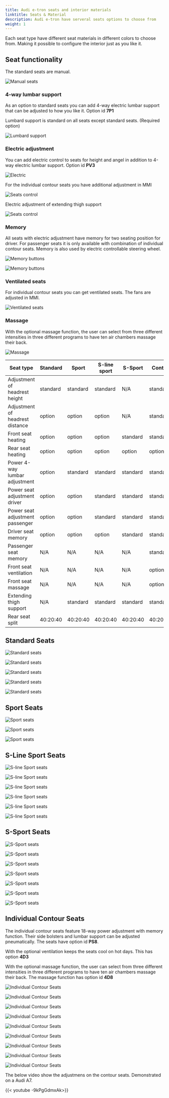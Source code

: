 ```yaml
---
title: Audi e-tron seats and interior materials
linktitle: Seats & Material
description: Audi e-tron have serveral seats options to choose from
weight: 1
---
```


Each seat type have different seat materials in different colors to choose from. Making it possible to configure the interior just as you like it.

## Seat functionality

The standard seats are manual.

![Manual seats](seats_control_manual.jpg "Manual seat with manual control of height and angel")

### 4-way lumbar support

As an option to standard seats you can add 4-way electric lumbar support that can be adjusted to how you like it. Option id **7P1**

Lumbard support is standard on all seats except standard seats. (Required option)

![Lumbard support](seats_control_manualwithlumbard.jpg "Manual seat with electric lumbard adjustment")

### Electric adjustment

You can add electric control to seats for height and angel in addition to 4-way electric lumbar support. Option id **PV3**

![Electric](seats_control_electricwithlumbard.jpg "Electric seats with electric lumbard control")

For the individual contour seats you have additional adjustment in MMI

![Seats control](seats_control_plus.jpg "Electric adjustment of seats")

Electric adjustment of extending thigh support

![Seats control](seats_control_thighstretch.jpg)

### Memory

All seats with electric adjustment have memory for two seating position for driver. For passenger seats it is only available with combination 
of individual contour seats. Memory is also used by electric controllable steering wheel.

![Memory buttons](memory_left.jpg "Memory preset in driver door")

![Memory buttons](memory_right.jpg "Memory preset in passenger door")

### Ventilated seats

For individual contour seats you can get ventilated seats. The fans are adjusted in MMI.

![Ventilated seats](ventilationcontrol.jpg "Ventilation is controlled in mmi")


### Massage

With the optional massage function, the user can select from three different intensities in three different programs to have ten air chambers massage their back.

![Massage](massage.jpg "Massage control in MMI")

| **Seat type** | **Standard** | **Sport** | **S-line sport**| **S-Sport** | **Contur** |
|-------|-------|-------|-------|-------|-------|
|Adjustment of headrest height| standard | standard | standard |N/A |standard |
|Adjustment of headrest distance| option | option |option |N/A |standard |
|Front seat heating| option | option | option |standard | standard |
|Rear seat heating| option | option | option | option | option |
|Power 4-way lumbar adjustment |option | standard | standard |standard | standard |
|Power seat adjustment driver | option | option | standard |standard | standard |
|Power seat adjustment passenger | option | option | standard |standard | standard |
|Driver seat memory | option | option | option | standard | standard |
|Passenger seat memory | N/A | N/A | N/A |N/A | standard |
|Front seat ventilation| N/A | N/A | N/A |N/A |option |
|Front seat massage| N/A | N/A | N/A |N/A |option |
|Extending thigh support |N/A | standard |standard |standard | standard |
|Rear seat split | 40:20:40 | 40:20:40 | 40:20:40 |40:20:40 | 40:20:40 |

## Standard Seats

![Standard seats](seats_standard_1.jpg "Standard seats in beige leather")

![Standard seats](seats_standard_2.jpg "Standard seats in black leather")

![Standard seats](seats_standard_3.jpg "Standard seats in brown leather")

![Standard seats](seats_standard_4.jpg "Standard seats in fabric")

![Standard seats](seats_standard_5.jpg "Standard seats in fabric")

## Sport Seats

![Sport seats](seats_sportseats_1.jpg "Sport seats in black Valcona leather")

![Sport seats](seats_sportseats_2.jpg "Sport seats in black Valcona leather")

![Sport seats](seats_sportseats_3.jpg "Sport seats in Alcantara")

## S-Line Sport Seats

![S-line Sport seats](seats_slinesportseats_1.jpg "S-line Sport seats")

![S-line Sport seats](seats_slinesportseats_2.jpg "S-line Sport seats")

![S-line Sport seats](seats_slinesportseats_3.jpg "S-line Sport seats")

![S-line Sport seats](seats_slinesportseats_4.jpg "S-line Sport seats with Alcantara Frequenz/leather ")

![S-line Sport seats](seats_slinesportseats_5.jpg "S-line Sport seats with Alcantara Frequenz/leather")

![S-line Sport seats](seats_slinesportseats_6.jpg "S-line Sport seats with Alcantara Frequenz/leather")

## S-Sport Seats

![S-Sport seats](seats_ssportseats_5.jpg "S-Sport seats in black Valcona leather")

![S-Sport seats](seats_ssportseats_6.jpg "S-Sport seats in black Valcona leather")

![S-Sport seats](seats_ssportseats_1.jpg "S-Sport seats in black Valcona leather")

![S-Sport seats](seats_ssportseats_2.jpg "S-Sport seats in rotor gray Valcona leather")

![S-Sport seats](seats_ssportseats_3.jpg "S-Sport seats in rotor gray Valcona leather")

![S-Sport seats](seats_ssportseats_4.jpg "S-Sport seats in rotor gray Valcona leather")

![S-Sport seats](seats_ssportseats_7.jpg "S-Sport seats in arras red Valcona leather")

## Individual Contour Seats

 The individual contour seats feature 18-way power adjustment with memory function. Their side bolsters and lumbar support can be adjusted pneumatically. 
 The seats have option id **PS8**.

With the optional ventilation keeps the seats cool on hot days. This has option **4D3**

With the optional massage function, the user can select from three different intensities in three different programs to have ten air chambers massage their back.
The massage function has option id **4D8**
 
![Individual Contour Seats](seats_individualcontour_1.jpg "Individual Contour Seats")

![Individual Contour Seats](seats_individualcontour_2.jpg "Individual Contour Seats")

![Individual Contour Seats](seats_individualcontour_3.jpg "Individual Contour Seats")

![Individual Contour Seats](seats_individualcontour_4.jpg "Individual Contour Seats")

![Individual Contour Seats](seats_individualcontour_5.jpg "Individual Contour Seats")

![Individual Contour Seats](seats_individualcontour_7.jpg "Individual Contour Seats in black Valcona Leather")

![Individual Contour Seats](seats_individualcontour_8.jpg "Individual Contour Seats in black Valcona Leather")

![Individual Contour Seats](seats_individualcontour_9.jpg "Individual Contour Seats in perfored black Valcona Leather with ventilation")

![Individual Contour Seats](seats_individualcontour_10.jpg "Individual Contour Seats in perfored black Valcona Leather with ventilation")

The below video show the adjustmens on the contour seats. Demonstrated on a Audi A7.

{{< youtube -9kPgGdmxAk>}}
